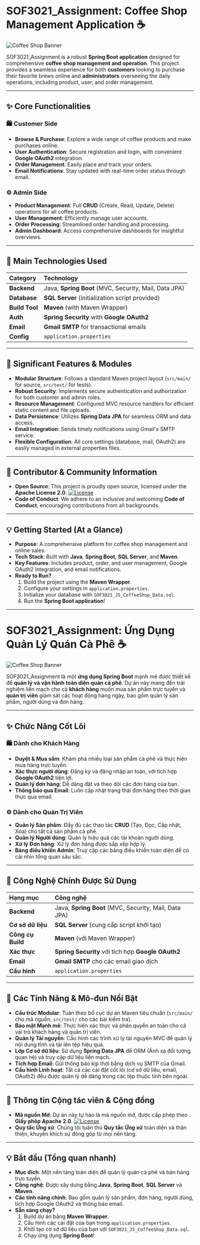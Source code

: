 # SOF3021_Assignment: Coffee Shop Management Application ☕

![Coffee Shop Banner](https://img.pikbest.com/origin/06/07/58/01cpIkbEsTjY9.jpg!w700.jpg "An example banner for a coffee shop application")

SOF3021_Assignment is a robust **Spring Boot application** designed for comprehensive **coffee shop management and operation**. This project provides a seamless experience for both **customers** looking to purchase their favorite brews online and **administrators** overseeing the daily operations, including product, user, and order management.

---

## ✨ Core Functionalities

### 🛍️ Customer Side

* **Browse & Purchase**: Explore a wide range of coffee products and make purchases online.
* **User Authentication**: Secure registration and login, with convenient **Google OAuth2** integration.
* **Order Management**: Easily place and track your orders.
* **Email Notifications**: Stay updated with real-time order status through email.

### ⚙️ Admin Side

* **Product Management**: Full **CRUD** (Create, Read, Update, Delete) operations for all coffee products.
* **User Management**: Efficiently manage user accounts.
* **Order Processing**: Streamlined order handling and processing.
* **Admin Dashboard**: Access comprehensive dashboards for insightful overviews.

---

## 🚀 Main Technologies Used

| Category       | Technology                                            |
| :------------- | :---------------------------------------------------- |
| **Backend** | Java, **Spring Boot** (MVC, Security, Mail, Data JPA) |
| **Database** | **SQL Server** (initialization script provided)       |
| **Build Tool** | **Maven** (with Maven Wrapper)                        |
| **Auth** | **Spring Security** with **Google OAuth2** |
| **Email** | **Gmail SMTP** for transactional emails               |
| **Config** | `application.properties`                              |

---

## 🌟 Significant Features & Modules

* **Modular Structure**: Follows a standard Maven project layout (`src/main/` for source, `src/test/` for tests).
* **Robust Security**: Implements secure authentication and authorization for both customer and admin roles.
* **Resource Management**: Configured MVC resource handlers for efficient static content and file uploads.
* **Data Persistence**: Utilizes **Spring Data JPA** for seamless ORM and data access.
* **Email Integration**: Sends timely notifications using Gmail's SMTP service.
* **Flexible Configuration**: All core settings (database, mail, OAuth2) are easily managed in external properties files.

---

## 🤝 Contributor & Community Information

* **Open Source**: This project is proudly open source, licensed under the **Apache License 2.0**.
    [![License](https://img.shields.io/badge/License-Apache%202.0-blue.svg)](https://opensource.org/licenses/Apache-2.0)
* **Code of Conduct**: We adhere to an inclusive and welcoming **Code of Conduct**, encouraging contributions from all backgrounds.

---

## 💡 Getting Started (At a Glance)

* **Purpose**: A comprehensive platform for coffee shop management and online sales.
* **Tech Stack**: Built with **Java**, **Spring Boot**, **SQL Server**, and **Maven**.
* **Key Features**: Includes product, order, and user management, Google OAuth2 integration, and email notifications.
* **Ready to Run?**
    1.  Build the project using the **Maven Wrapper**.
    2.  Configure your settings in `application.properties`.
    3.  Initialize your database with `SOF3021_J5_CoffeeShop_Data.sql`.
    4.  Run the **Spring Boot application**!

 ---

 # SOF3021_Assignment: Ứng Dụng Quản Lý Quán Cà Phê ☕

![Coffee Shop Banner](https://img.pikbest.com/origin/06/07/58/01cpIkbEsTjY9.jpg!w700.jpg "Một ví dụ banner cho ứng dụng quản lý quán cà phê")

SOF3021_Assignment là một **ứng dụng Spring Boot** mạnh mẽ được thiết kế để **quản lý và vận hành toàn diện quán cà phê**. Dự án này mang đến trải nghiệm liền mạch cho cả **khách hàng** muốn mua sản phẩm trực tuyến và **quản trị viên** giám sát các hoạt động hàng ngày, bao gồm quản lý sản phẩm, người dùng và đơn hàng.

---

## ✨ Chức Năng Cốt Lõi

### 🛍️ Dành cho Khách Hàng

* **Duyệt & Mua sắm**: Khám phá nhiều loại sản phẩm cà phê và thực hiện mua hàng trực tuyến.
* **Xác thực người dùng**: Đăng ký và đăng nhập an toàn, với tích hợp **Google OAuth2** tiện lợi.
* **Quản lý đơn hàng**: Dễ dàng đặt và theo dõi các đơn hàng của bạn.
* **Thông báo qua Email**: Luôn cập nhật trạng thái đơn hàng theo thời gian thực qua email.

### ⚙️ Dành cho Quản Trị Viên

* **Quản lý Sản phẩm**: Đầy đủ các thao tác **CRUD** (Tạo, Đọc, Cập nhật, Xóa) cho tất cả sản phẩm cà phê.
* **Quản lý Người dùng**: Quản lý hiệu quả các tài khoản người dùng.
* **Xử lý Đơn hàng**: Xử lý đơn hàng được sắp xếp hợp lý.
* **Bảng điều khiển Admin**: Truy cập các bảng điều khiển toàn diện để có cái nhìn tổng quan sâu sắc.

---

## 🚀 Công Nghệ Chính Được Sử Dụng

| Hạng mục        | Công nghệ                                             |
| :-------------- | :---------------------------------------------------- |
| **Backend** | Java, **Spring Boot** (MVC, Security, Mail, Data JPA) |
| **Cơ sở dữ liệu** | **SQL Server** (cung cấp script khởi tạo)           |
| **Công cụ Build** | **Maven** (với Maven Wrapper)                         |
| **Xác thực** | **Spring Security** với tích hợp **Google OAuth2** |
| **Email** | **Gmail SMTP** cho các email giao dịch                |
| **Cấu hình** | `application.properties`                              |

---

## 🌟 Các Tính Năng & Mô-đun Nổi Bật

* **Cấu trúc Modular**: Tuân theo bố cục dự án Maven tiêu chuẩn (`src/main/` cho mã nguồn, `src/test/` cho các bài kiểm tra).
* **Bảo mật Mạnh mẽ**: Thực hiện xác thực và phân quyền an toàn cho cả vai trò khách hàng và quản trị viên.
* **Quản lý Tài nguyên**: Cấu hình các trình xử lý tài nguyên MVC để quản lý nội dung tĩnh và tải lên tệp hiệu quả.
* **Lớp Cơ sở dữ liệu**: Sử dụng **Spring Data JPA** để ORM (Ánh xạ đối tượng quan hệ) và truy cập dữ liệu liền mạch.
* **Tích hợp Email**: Gửi thông báo kịp thời bằng dịch vụ SMTP của Gmail.
* **Cấu hình Linh hoạt**: Tất cả các cài đặt cốt lõi (cơ sở dữ liệu, email, OAuth2) đều được quản lý dễ dàng trong các tệp thuộc tính bên ngoài.

---

## 🤝 Thông tin Cộng tác viên & Cộng đồng

* **Mã nguồn Mở**: Dự án này tự hào là mã nguồn mở, được cấp phép theo **Giấy phép Apache 2.0**.
    [![License](https://img.shields.io/badge/License-Apache%202.0-blue.svg)](https://opensource.org/licenses/Apache-2.0)
* **Quy tắc Ứng xử**: Chúng tôi tuân thủ **Quy tắc Ứng xử** toàn diện và thân thiện, khuyến khích sự đóng góp từ mọi nền tảng.

---

## 💡 Bắt đầu (Tổng quan nhanh)

* **Mục đích**: Một nền tảng toàn diện để quản lý quán cà phê và bán hàng trực tuyến.
* **Công nghệ**: Được xây dựng bằng **Java**, **Spring Boot**, **SQL Server** và **Maven**.
* **Các tính năng chính**: Bao gồm quản lý sản phẩm, đơn hàng, người dùng, tích hợp Google OAuth2 và thông báo email.
* **Sẵn sàng chạy?**
    1.  Build dự án bằng **Maven Wrapper**.
    2.  Cấu hình các cài đặt của bạn trong `application.properties`.
    3.  Khởi tạo cơ sở dữ liệu của bạn với `SOF3021_J5_CoffeeShop_Data.sql`.
    4.  Chạy ứng dụng **Spring Boot**!
